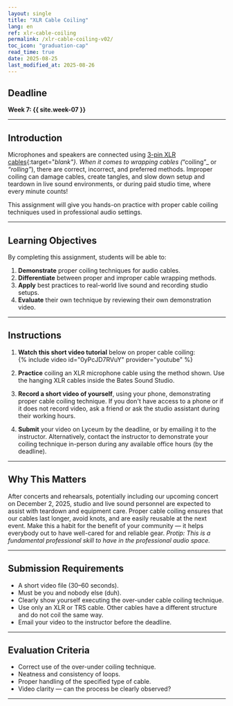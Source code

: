 ```yaml
---
layout: single   
title: "XLR Cable Coiling"   
lang: en   
ref: xlr-cable-coiling    
permalink: /xlr-cable-coiling-v02/   
toc_icon: "graduation-cap"  
read_time: true  
date: 2025-08-25  
last_modified_at: 2025-08-26  
---
```


<!-- # XLR Cable Coiling Assignment   -->

## Deadline  
**Week 7: {{ site.week-07 }}**

---

## Introduction  
Microphones and speakers are connected using [3-pin XLR cables](https://www.google.com/search?q=xlr+cable&tbm=isch){:target="_blank"}. When it comes to wrapping cables (_“coiling”_ or _“rolling”_), there are correct, incorrect, and preferred methods. Improper coiling can damage cables, create tangles, and slow down setup and teardown in live sound environments, or during paid studio time, where every minute counts!     

This assignment will give you hands-on practice with proper cable coiling techniques used in professional audio settings.  

---

## Learning Objectives  
By completing this assignment, students will be able to:  
1. **Demonstrate** proper coiling techniques for audio cables.  
2. **Differentiate** between proper and improper cable wrapping methods.  
3. **Apply** best practices to real-world live sound and recording studio setups.  
4. **Evaluate** their own technique by reviewing their own demonstration video.  

---

## Instructions  
1. **Watch this short video tutorial** below on proper cable coiling:  
   {% include video id="0yPcJD7RVuY" provider="youtube" %}  

2. **Practice** coiling an XLR microphone cable using the method shown. Use the hanging XLR cables inside the Bates Sound Studio.  

3. **Record a short video of yourself**, using your phone, demonstrating proper cable coiling technique. If you don't have access to a phone or if it does not record video, ask a friend or ask the studio assistant during their working hours.   

4. **Submit** your video on Lyceum by the deadline, or by emailing it to the instructor. Alternatively, contact the instructor to demonstrate your coiling technique in-person during any available office hours (by the deadline). 

---

## Why This Matters  
After concerts and rehearsals, potentially including our upcoming concert on December 2, 2025, studio and live sound personnel are expected to assist with teardown and equipment care. Proper cable coiling ensures that our cables last longer, avoid knots, and are easily reusable at the next event. Make this a habit for the benefit of your community — it helps everybody out to have well-cared for and reliable gear. _Protip: This is a fundamental professional skill to have in the professional audio space._  

---

## Submission Requirements  
- A short video file (30–60 seconds).   
- Must be you and nobody else (duh).  
- Clearly show yourself executing the over-under cable coiling technique.  
- Use only an XLR or TRS cable. Other cables have a different structure and do not coil the same way.    
- Email your video to the instructor before the deadline.  

---

## Evaluation Criteria  
- Correct use of the over-under coiling technique.  
- Neatness and consistency of loops.  
- Proper handling of the specified type of cable.  
- Video clarity — can the process be clearly observed?  

---
